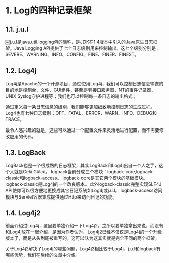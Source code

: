 # 1. Log的四种记录框架
## 1.1. j.u.l
￼j.u.l是java.util.logging包的简称，是JDK在1.4版本中引入的Java原生日志框架。Java Logging API提供了七个日志级别用来控制输出。这七个级别分别是：SEVERE、WARNING、INFO、CONFIG、FINE、FINER、FINEST。
## 1.2. Log4j
Log4j是Apache的一个开源项目，通过使用Log4j，我们可以控制日志信息输送的目的地是控制台、文件、GUI组件，甚至是套接口服务器、NT的事件记录器、UNIX Syslog守护进程等；我们也可以控制每一条日志的输出格式；

通过定义每一条日志信息的级别，我们能够更加细致地控制日志的生成过程。Log4也有七种日志级别：OFF、FATAL、ERROR、WARN、INFO、DEBUG和TRACE。

最令人感兴趣的就是，这些可以通过一个配置文件来灵活地进行配置，而不需要修改应用的代码。
## 1.3. LogBack
LogBack也是一个很成熟的日志框架，其实LogBack和Log4j出自一个人之手，这个人就是Ceki Gülcü。
logback当前分成三个模块：logback-core,logback- classic和logback-access。
logback-core是其它两个模块的基础模块。
logback-classic是Log4j的一个改良版本。此外logback-classic完整实现SLF4J API使你可以很方便地更换成其它日记系统如Log4j或j.u.l。
logback-access访问模块与Servlet容器集成提供通过Http来访问日记的功能。
## 1.4. Log4j2
前面介绍过Log4j，这里要单独介绍一下Log4j2，之所以要单独拿出来说，而没有和Log4j放在一起介绍，是因为作者认为，Log4j2已经不仅仅是Log4j的一个升级版本了，而是从头到尾被重写的，这可以认为这其实就是完全不同的两个框架。

关于Log4j2解决了Log4j的哪些问题，Log4j2相比较于Log4j、j.u.l和logback有哪些优势，我们在后续的文章中介绍。
